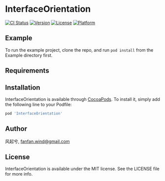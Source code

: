 # InterfaceOrientation

[![CI Status](https://img.shields.io/travis/风起兮/InterfaceOrientation.svg?style=flat)](https://travis-ci.org/风起兮/InterfaceOrientation)
[![Version](https://img.shields.io/cocoapods/v/InterfaceOrientation.svg?style=flat)](https://cocoapods.org/pods/InterfaceOrientation)
[![License](https://img.shields.io/cocoapods/l/InterfaceOrientation.svg?style=flat)](https://cocoapods.org/pods/InterfaceOrientation)
[![Platform](https://img.shields.io/cocoapods/p/InterfaceOrientation.svg?style=flat)](https://cocoapods.org/pods/InterfaceOrientation)

## Example

To run the example project, clone the repo, and run `pod install` from the Example directory first.

## Requirements

## Installation

InterfaceOrientation is available through [CocoaPods](https://cocoapods.org). To install
it, simply add the following line to your Podfile:

```ruby
pod 'InterfaceOrientation'
```

## Author

风起兮, fanfan.wind@gmail.com

## License

InterfaceOrientation is available under the MIT license. See the LICENSE file for more info.
